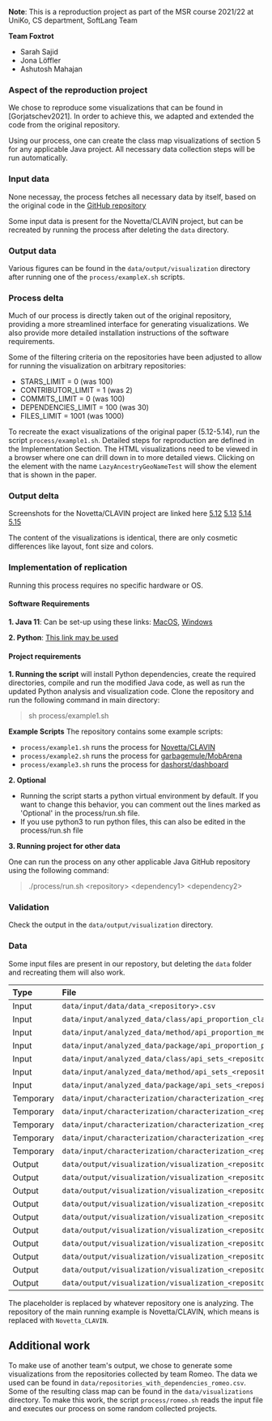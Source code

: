 **Note**: This is a reproduction project as part of the MSR course 2021/22 at UniKo, CS department, SoftLang Team

**Team Foxtrot**
- Sarah Sajid
- Jona Löffler
- Ashutosh Mahajan

### **Aspect of the reproduction project**
We chose to reproduce some visualizations that can be found in
[Gorjatschev2021]. In order to achieve this, we adapted and extended the code
from the original repository.

Using our process, one can create the class map visualizations of section 5 for
any applicable Java project. All necessary data collection steps will be run
automatically.

### **Input data**
None necessay, the process fetches all necessary data by itself, based on the
original code in the [GitHub
repository](https://github.com/gorjatschev/applying-apis)

Some input data is present for the Novetta/CLAVIN project, but can be recreated
by running the process after deleting the `data` directory.

### **Output data**
Various figures can be found in the `data/output/visualization` directory after
running one of the `process/exampleX.sh` scripts.

### **Process delta**
Much of our process is directly taken out of the original repository, providing
a more streamlined interface for generating visualizations. We also provide more
detailed installation instructions of the software requirements.

Some of the filtering criteria on the repositories have been adjusted to allow
for running the visualization on arbitrary repositories:
- STARS\_LIMIT = 0 (was 100)
- CONTRIBUTOR\_LIMIT = 1 (was 2)
- COMMITS\_LIMIT = 0 (was 100)
- DEPENDENCIES\_LIMIT = 100 (was 30)
- FILES\_LIMIT = 1001 (was 1000)

To recreate the exact visualizations of the original paper (5.12-5.14), run the
script `process/example1.sh`. Detailed steps for reproduction are defined in the Implementation Section. The HTML visualizations need to be viewed in a
browser where one can drill down in to more detailed views. Clicking on the
element with the name `LazyAncestryGeoNameTest` will show the element that is
shown in the paper.

### **Output delta**
Screenshots for the Novetta/CLAVIN project are linked here
[5.12](data/output/visualiation/512.png)
[5.13](data/output/visualiation/513.png)
[5.14](data/output/visualiation/514.png)
[5.15](data/output/visualiation/515.png)

The content of the visualizations is identical, there are only cosmetic
differences like layout, font size and colors.


### **Implementation of replication**

Running this process requires no specific hardware or OS.

#### **Software Requirements**

**1. Java 11**: Can be set-up using these links: [MacOS](https://docs.oracle.com/en/java/javase/11/install/installation-jdk-macos.html#GUID-2FE451B0-9572-4E38-A1A5-568B77B146DE), [Windows](https://docs.oracle.com/en/java/javase/11/install/installation-jdk-microsoft-windows-platforms.html#GUID-C11500A9-252C-46FE-BB17-FC5A9528EAEB)

**2. Python**: [This link may be used](https://python.land/installing-python)


#### **Project requirements**

**1. Running the script** will install Python dependencies, create the required directories, compile and run the modified Java code, as well as run the
updated Python analysis and visualization code. Clone the repository and run the following command in main directory:
> sh process/example1.sh

**Example Scripts**
The repository contains some example scripts:
- `process/example1.sh` runs the process for [Novetta/CLAVIN](https://github.com/Novetta/CLAVIN)
- `process/example2.sh` runs the process for [garbagemule/MobArena](https://github.com/garbagemule/MobArena)
- `process/example3.sh` runs the process for [dashorst/dashboard](https://github.com/dashorst/dashboard)

**2. Optional**
- Running the script starts a python virtual environment by default. If you want to change this behavior, you can comment out the lines marked as 'Optional' in the process/run.sh file.
- If you use python3 to run python files, this can also be edited in the process/run.sh file

**3. Running project for other data**

One can run the process on any other applicable Java GitHub repository using the
following command:

> ./process/run.sh \<repository\> \<dependency1\> \<dependency2\>


### **Validation**
Check the output in the `data/output/visualization` directory.


### **Data**
Some input files are present in our repostory, but deleting the `data` folder
and recreating them will also work.

| Type      | File                                                                                           |
|:--------- |:---------------------------------------------------------------------------------------------- |
| Input     | `data/input/data/data_<repository>.csv`                                                        |
| Input     | `data/input/analyzed_data/class/api_proportion_class_<repository>.csv`                         |
| Input     | `data/input/analyzed_data/method/api_proportion_method<repository>.csv`                        |
| Input     | `data/input/analyzed_data/package/api_proportion_package<repository>.csv`                      |
| Input     | `data/input/analyzed_data/class/api_sets_<repository>.csv`                                     |
| Input     | `data/input/analyzed_data/method/api_sets_<repository>.csv`                                    |
| Input     | `data/input/analyzed_data/package/api_sets_<repository>.csv`                                   |
| Temporary | `data/input/characterization/characterization_<repository>_api.csv`                            |
| Temporary | `data/input/characterization/characterization_<repository>_mcrCategories.csv`                  |
| Temporary | `data/input/characterization/characterization_<repository>_mcrCategories_with_dep.csv`         |
| Temporary | `data/input/characterization/characterization_<repository>_mcrTags.csv`                        |
| Temporary | `data/input/characterization/characterization_<repository>_mcrTags_with_dep.csv`               |
| Output    | `data/output/visualization/visualization_<repository>_method_api.html`                         |
| Output    | `data/output/visualization/visualization_<repository>_method_api.pdf`                          |
| Output    | `data/output/visualization/visualization_<repository>_method_mcrCategories.html`               |
| Output    | `data/output/visualization/visualization_<repository>_method_mcrCategories.pdf`                |
| Output    | `data/output/visualization/visualization_<repository>_method_mcrCategories_with_dep.html`      |
| Output    | `data/output/visualization/visualization_<repository>_method_mcrCategories_with_dep.pdf`       |
| Output    | `data/output/visualization/visualization_<repository>_method_mcrTags.html`                     |
| Output    | `data/output/visualization/visualization_<repository>_method_mcrTags.pdf`                      |
| Output    | `data/output/visualization/visualization_<repository>_method_mcrTags_with_dep.html`            |
| Output    | `data/output/visualization/visualization_<repository>_method_mcrTags_with_dep.pdf`             |

The placeholder <repository> is replaced by whatever repository one is analyzing.
The repository of the main running example is Novetta/CLAVIN, which means
<placeholder> is replaced with `Novetta_CLAVIN`.

## Additional work

To make use of another team's output, we chose to generate some visualizations
from the repositories collected by team Romeo. The data we used can be found in
`data/repositories_with_dependencies_romeo.csv`. Some of the resulting class map
can be found in the `data/visualizations` directory. To make this work, the
script `process/romeo.sh` reads the input file and executes our process on some
random collected projects.
